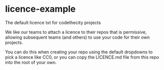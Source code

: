 licence-example
===============

The default licence txt for codethecity projects

We like our teams to attach a licence to their repos that is permissive, allowing subsequent teams (and others) to use your code for their own projects.

You can do this when creating your repo using the default dropdowns to pick a licence like CC0, or you can copy the LICENCE.md file from this repo into the root of your own.

